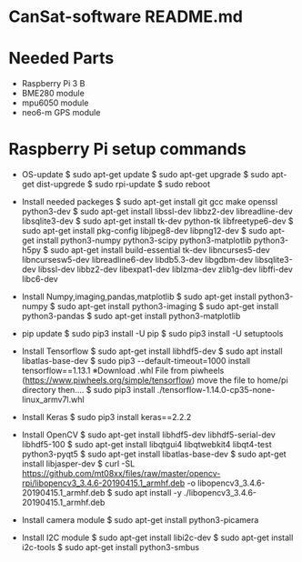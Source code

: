 # CanSat-software README.md

# Needed Parts
* Raspberry Pi 3 B
* BME280 module
* mpu6050 module
* neo6-m GPS module

# Raspberry Pi setup commands
- OS-update
    $ sudo apt-get update
    $ sudo apt-get upgrade
    $ sudo apt-get dist-upgrede
    $ sudo rpi-update
    $ sudo reboot

- Install needed packeges
    $ sudo apt-get install git gcc make openssl python3-dev
    $ sudo apt-get install libssl-dev libbz2-dev libreadline-dev libsqlite3-dev
    $ sudo apt-get install tk-dev python-tk libfreetype6-dev 
    $ sudo apt-get install pkg-config libjpeg8-dev libpng12-dev
    $ sudo apt-get install python3-numpy python3-scipy python3-matplotlib python3-h5py 
    $ sudo apt-get install build-essential tk-dev libncurses5-dev libncursesw5-dev libreadline6-dev libdb5.3-dev libgdbm-dev libsqlite3-dev libssl-dev libbz2-dev libexpat1-dev liblzma-dev zlib1g-dev libffi-dev libc6-dev

- Install Numpy,imaging,pandas,matplotlib
    $ sudo apt-get install python3-numpy
    $ sudo apt-get install python3-imaging
    $ sudo apt-get install python3-pandas
    $ sudo apt-get install python3-matplotlib

- pip update
    $ sudo pip3 install -U pip
    $ sudo pip3 install -U setuptools

- Install Tensorflow
    $ sudo apt-get install libhdf5-dev
    $ sudo apt install libatlas-base-dev
    $ sudo pip3 --default-timeout=1000 install tensorflow==1.13.1
    ※Download .whl File from piwheels (https://www.piwheels.org/simple/tensorflow)
    move the file to home/pi directory then....
    $ sudo pip3 install ./tensorflow-1.14.0-cp35-none-linux_armv7l.whl

- Install Keras
    $ sudo pip3 install keras==2.2.2

- Install OpenCV
    $ sudo apt-get install libhdf5-dev libhdf5-serial-dev libhdf5-100
    $ sudo apt-get install libqtgui4 libqtwebkit4 libqt4-test python3-pyqt5
    $ sudo apt-get install libatlas-base-dev
    $ sudo apt-get install libjasper-dev
    $ curl -SL https://github.com/mt08xx/files/raw/master/opencv-rpi/libopencv3_3.4.6-20190415.1_armhf.deb -o libopencv3_3.4.6-20190415.1_armhf.deb
    $ sudo apt install -y ./libopencv3_3.4.6-20190415.1_armhf.deb

- Install camera module
    $ sudo apt-get install python3-picamera

- Install I2C module
    $ sudo apt-get install libi2c-dev
    $ sudo apt-get install i2c-tools
    $ sudo apt-get install python3-smbus